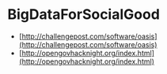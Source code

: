 # BigDataForSocialGood

* [http://challengepost.com/software/oasis](http://challengepost.com/software/oasis)
* [http://opengovhacknight.org/index.html](http://opengovhacknight.org/index.html)


